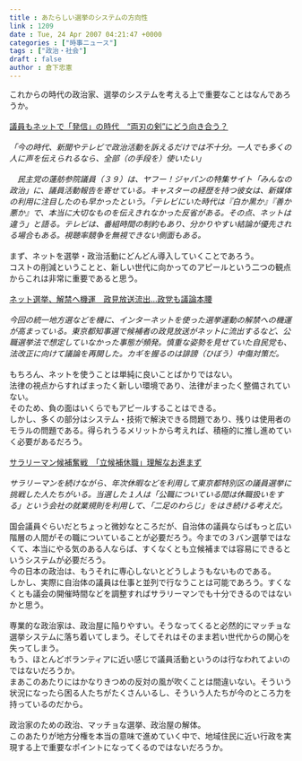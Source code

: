 ```yaml
---
title : あたらしい選挙のシステムの方向性
link : 1209
date : Tue, 24 Apr 2007 04:21:47 +0000
categories : ["時事ニュース"]
tags : ["政治・社会"]
draft : false
author : 倉下忠憲
---
```


これからの時代の政治家、選挙のシステムを考える上で重要なことはなんであろうか。<BR><BR><A HREF="http://www.iza.ne.jp/news/newsarticle/48666/" TARGET="_blank">議員もネットで「発信」の時代　“両刃の剣”にどう向き合う？</A><BR><BR><I>「今の時代、新聞やテレビで政治活動を訴えるだけでは不十分。一人でも多くの人に声を伝えられるなら、全部（の手段を）使いたい」<BR><BR>　民主党の蓮舫参院議員（３９）は、ヤフー！ジャパンの特集サイト「みんなの政治」に、議員活動報告を寄せている。キャスターの経歴を持つ彼女は、新媒体の利用に注目したのも早かったという。「テレビにいた時代は『白か黒か』『善か悪か』で、本当に大切なものを伝えきれなかった反省がある。その点、ネットは違う」と語る。テレビは、番組時間の制約もあり、分かりやすい結論が優先される場合もある。視聴率競争を無視できない側面もある。</I><BR><BR>まず、ネットを選挙・政治活動にどんどん導入していくことであろう。<BR>コストの削減ということと、新しい世代に向かってのアピールという二つの観点からこれは非常に重要であると思う。<BR><BR><A HREF="http://www.asahi.com/politics/update/0424/TKY200704240006.html" TARGET="_blank">ネット選挙、解禁へ機運　政見放送流出…政党も議論本腰</A><BR><BR><I>今回の統一地方選などを機に、インターネットを使った選挙運動の解禁への機運が高まっている。東京都知事選で候補者の政見放送がネットに流出するなど、公職選挙法で想定していなかった事態が頻発。慎重な姿勢を見せていた自民党も、法改正に向けて議論を再開した。カギを握るのは誹謗（ひぼう）中傷対策だ。 </I><BR><BR>もちろん、ネットを使うことは単純に良いことばかりではない。<BR>法律の視点からすればまったく新しい環境であり、法律がまったく整備されていない。<BR>そのため、負の面はいくらでもアピールすることはできる。<BR>しかし、多くの部分はシステム・技術で解決できる問題であり、残りは使用者のモラルの問題である。得られうるメリットから考えれば、積極的に推し進めていく必要があるだろう。<BR><BR><A HREF="http://www.asahi.com/politics/update/0423/TKY200704230093.html" TARGET="_blank">サラリーマン候補奮戦　「立候補休職」理解なお進まず</A><BR><BR><I>サラリーマンを続けながら、年次休暇などを利用して東京都特別区の議員選挙に挑戦した人たちがいる。当選した１人は「公職についている間は休職扱いをする」という会社の就業規則を利用して、「二足のわらじ」をはき続ける考えだ。</I><BR><BR>国会議員ぐらいだとちょっと微妙なところだが、自治体の議員ならばもっと広い階層の人間がその職についていることが必要だろう。今までの３バン選挙ではなくて、本当にやる気のある人ならば、すくなくとも立候補までは容易にできるというシステムが必要だろう。<BR>今の日本の政治は、もうそれに専心しないとどうしようもないものである。<BR>しかし、実際に自治体の議員は仕事と並列で行なうことは可能であろう。すくなくとも議会の開催時間などを調整すればサラリーマンでも十分できるのではないかと思う。<BR><BR>専業的な政治家は、政治屋に陥りやすい。そうなってくると必然的にマッチョな選挙システムに落ち着いてしまう。そしてそれはそのまま若い世代からの関心を失ってしまう。<BR>もう、ほとんどボランティアに近い感じで議員活動というのは行なわれてよいのではないだろうか。<BR>まあこのあたりにはかなりきつめの反対の風が吹くことは間違いない。そういう状況になったら困る人たちがたくさんいるし、そういう人たちが今のところ力を持っているのだから。<BR><BR>政治家のための政治、マッチョな選挙、政治屋の解体。<BR>このあたりが地方分権を本当の意味で進めていく中で、地域住民に近い行政を実現する上で重要なポイントになってくるのではないだろうか。<br><br>
